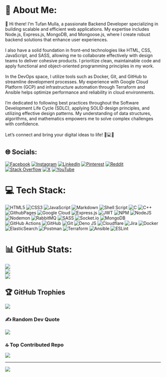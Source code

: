 # 💫 About Me:
👋 Hi there! I’m Tufan Mulla, a passionate Backend Developer specializing in building scalable and efficient web applications. My expertise includes Node.js, Express.js, MongoDB, and Mongoose.js, where I create robust backend solutions that enhance user experiences.<br><br>I also have a solid foundation in front-end technologies like HTML, CSS, JavaScript, and SASS, allowing me to collaborate effectively with design teams to deliver cohesive products. I prioritize clean, maintainable code and apply functional and object-oriented programming principles in my work.<br><br>In the DevOps space, I utilize tools such as Docker, Git, and GitHub to streamline development processes. My experience with Google Cloud Platform (GCP) and infrastructure automation through Terraform and Ansible helps optimize performance and reliability in cloud environments.<br><br>I’m dedicated to following best practices throughout the Software Development Life Cycle (SDLC), applying SOLID design principles, and utilizing effective design patterns. My understanding of data structures, algorithms, and mathematics empowers me to solve complex challenges with confidence.<br><br>Let’s connect and bring your digital ideas to life! 🚀💻🌐


## 🌐 Socials:
[![Facebook](https://img.shields.io/badge/Facebook-%231877F2.svg?logo=Facebook&logoColor=white)](https://facebook.com/iamtufanmulla) [![Instagram](https://img.shields.io/badge/Instagram-%23E4405F.svg?logo=Instagram&logoColor=white)](https://instagram.com/tufanmulla) [![LinkedIn](https://img.shields.io/badge/LinkedIn-%230077B5.svg?logo=linkedin&logoColor=white)](https://linkedin.com/in/tufanmulla) [![Pinterest](https://img.shields.io/badge/Pinterest-%23E60023.svg?logo=Pinterest&logoColor=white)](https://pinterest.com/tufanmulla) [![Reddit](https://img.shields.io/badge/Reddit-%23FF4500.svg?logo=Reddit&logoColor=white)](https://reddit.com/user/tufanmulla) [![Stack Overflow](https://img.shields.io/badge/-Stackoverflow-FE7A16?logo=stack-overflow&logoColor=white)](https://stackoverflow.com/users/20193877) [![X](https://img.shields.io/badge/X-black.svg?logo=X&logoColor=white)](https://x.com/iamtufanmulla) [![YouTube](https://img.shields.io/badge/YouTube-%23FF0000.svg?logo=YouTube&logoColor=white)](https://youtube.com/@tufanmulla) 

# 💻 Tech Stack:
![HTML5](https://img.shields.io/badge/html5-%23E34F26.svg?style=for-the-badge&logo=html5&logoColor=white) ![CSS3](https://img.shields.io/badge/css3-%231572B6.svg?style=for-the-badge&logo=css3&logoColor=white) ![JavaScript](https://img.shields.io/badge/javascript-%23323330.svg?style=for-the-badge&logo=javascript&logoColor=%23F7DF1E) ![Markdown](https://img.shields.io/badge/markdown-%23000000.svg?style=for-the-badge&logo=markdown&logoColor=white) ![Shell Script](https://img.shields.io/badge/shell_script-%23121011.svg?style=for-the-badge&logo=gnu-bash&logoColor=white) ![C](https://img.shields.io/badge/c-%2300599C.svg?style=for-the-badge&logo=c&logoColor=white) ![C++](https://img.shields.io/badge/c++-%2300599C.svg?style=for-the-badge&logo=c%2B%2B&logoColor=white) ![GithubPages](https://img.shields.io/badge/github%20pages-121013?style=for-the-badge&logo=github&logoColor=white) ![Google Cloud](https://img.shields.io/badge/GoogleCloud-%234285F4.svg?style=for-the-badge&logo=google-cloud&logoColor=white) ![Express.js](https://img.shields.io/badge/express.js-%23404d59.svg?style=for-the-badge&logo=express&logoColor=%2361DAFB) ![JWT](https://img.shields.io/badge/JWT-black?style=for-the-badge&logo=JSON%20web%20tokens) ![NPM](https://img.shields.io/badge/NPM-%23CB3837.svg?style=for-the-badge&logo=npm&logoColor=white) ![NodeJS](https://img.shields.io/badge/node.js-6DA55F?style=for-the-badge&logo=node.js&logoColor=white) ![Nodemon](https://img.shields.io/badge/NODEMON-%23323330.svg?style=for-the-badge&logo=nodemon&logoColor=%BBDEAD) ![RabbitMQ](https://img.shields.io/badge/rabbitmq-FF6600?style=for-the-badge&logo=rabbitmq&logoColor=white) ![SASS](https://img.shields.io/badge/SASS-hotpink.svg?style=for-the-badge&logo=SASS&logoColor=white) ![Socket.io](https://img.shields.io/badge/Socket.io-black?style=for-the-badge&logo=socket.io&badgeColor=010101) ![MongoDB](https://img.shields.io/badge/MongoDB-%234ea94b.svg?style=for-the-badge&logo=mongodb&logoColor=white) ![GitHub Actions](https://img.shields.io/badge/github%20actions-%232671E5.svg?style=for-the-badge&logo=githubactions&logoColor=white) ![GitHub](https://img.shields.io/badge/github-%23121011.svg?style=for-the-badge&logo=github&logoColor=white) ![Git](https://img.shields.io/badge/git-%23F05033.svg?style=for-the-badge&logo=git&logoColor=white) ![Deno JS](https://img.shields.io/badge/deno%20js-000000?style=for-the-badge&logo=deno&logoColor=white) ![Cloudflare](https://img.shields.io/badge/Cloudflare-F38020?style=for-the-badge&logo=Cloudflare&logoColor=white) ![Jira](https://img.shields.io/badge/jira-%230A0FFF.svg?style=for-the-badge&logo=jira&logoColor=white) ![Docker](https://img.shields.io/badge/docker-%230db7ed.svg?style=for-the-badge&logo=docker&logoColor=white) ![ElasticSearch](https://img.shields.io/badge/-ElasticSearch-005571?style=for-the-badge&logo=elasticsearch) ![Postman](https://img.shields.io/badge/Postman-FF6C37?style=for-the-badge&logo=postman&logoColor=white) ![Terraform](https://img.shields.io/badge/terraform-%235835CC.svg?style=for-the-badge&logo=terraform&logoColor=white) ![Ansible](https://img.shields.io/badge/ansible-%231A1918.svg?style=for-the-badge&logo=ansible&logoColor=white) ![ESLint](https://img.shields.io/badge/ESLint-4B3263?style=for-the-badge&logo=eslint&logoColor=white)
# 📊 GitHub Stats:
![](https://github-readme-stats.vercel.app/api?username=tufanmulla&theme=dark&hide_border=true&include_all_commits=true&count_private=false)<br/>
![](https://github-readme-streak-stats.herokuapp.com/?user=tufanmulla&theme=dark&hide_border=true)<br/>
![](https://github-readme-stats.vercel.app/api/top-langs/?username=tufanmulla&theme=dark&hide_border=true&include_all_commits=true&count_private=false&layout=compact)

## 🏆 GitHub Trophies
![](https://github-profile-trophy.vercel.app/?username=tufanmulla&theme=dark&no-frame=false&no-bg=true&margin-w=4)

### ✍️ Random Dev Quote
![](https://quotes-github-readme.vercel.app/api?type=horizontal&theme=radical)

### 🔝 Top Contributed Repo
![](https://github-contributor-stats.vercel.app/api?username=tufanmulla&limit=5&theme=dark&combine_all_yearly_contributions=true)

---
[![](https://visitcount.itsvg.in/api?id=tufanmulla&icon=0&color=0)](https://visitcount.itsvg.in)

<!-- Proudly created with GPRM ( https://gprm.itsvg.in ) -->
